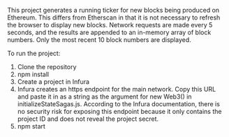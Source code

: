 This project generates a running ticker for new blocks being produced on Ethereum. This differs from Etherscan in that it is not necessary to refresh the browser to display new blocks.  Network requests are made every 5 seconds, and the results are appended to an in-memory array of block numbers.  Only the most recent 10 block numbers are displayed.

To run the project:
1.  Clone the repository
2.  npm install
3.  Create a project in Infura
4.  Infura creates an https endpoint for the main network.  Copy this URL and paste it in as a string as the argument for new Web3() in initializeStateSagas.js.  According to the Infura documentation, there is no security risk for exposing this endpoint because it only contains the project ID and does not reveal the project secret.
5.  npm start
